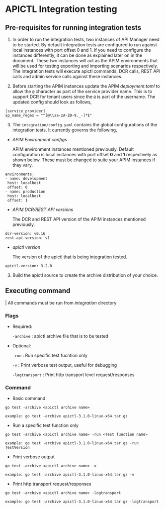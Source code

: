 # APICTL Integration testing

## Pre-requisites for running integration tests
1. In order to run the integration tests, two instances of API Manager need to be started. By default integration tests are configured to run against local instances with port offset 0 and 1. If you need to configure the instances differently, it can be done as explained later on in the document. These two instances will act as the APIM environments that will be used for testing exporting and importing scenarios respectively. The integration tests will execute apictl commands, DCR calls, REST API calls and admin service calls against these instances.

2. Before starting the APIM instances update the APIM *deployment.toml* to allow the `@` character as part of the service provider name. This is to support DCR for tenant users since the `@` is part of the username. The updated config should look as follows,

```
[service_provider]
sp_name_regex = "^[@\\sa-zA-Z0-9._-]*$"
```

3. The `integration/config.yaml` contains the global configurations of the integration tests. It currently governs the following,

- *APIM Environment configs* 

  APIM environment instances mentioned previously. Default configuration is local instances with port offset **0** and **1** respectively as shown below. These must be changed to suite your APIM instances if they vary.

 ```
 environments:
- name: development
  host: localhost
  offset: 0
- name: production
  host: localhost
  offset: 1
```
   
   

- *APIM DCR/REST API versions*

   The DCR and REST API version of the APIM instances mentioned previously.

```
dcr-version: v0.16
rest-api-version: v1
```

- *apictl version*

   The version of the apictl that is being integration tested.

```
apictl-version: 3.2.0
```   


3. Build the apictl source to create the archive distribution of your choice.


## Executing command

| All commands must be run from *integration* directory

### Flags ###

- Required:

   `-archive` :  apictl archive file that is to be tested

- Optional:

   `-run` : Run specific test fucntion only

   `-v` : Print verbose test output, useful for debugging

   `-logtransport` : Print http transport level request/responses



### Command ###

- Basic command

```
go test -archive <apictl archive name>

example: go test -archive apictl-3.1.0-linux-x64.tar.gz

```

- Run a specific test function only

```
go test -archive <apictl archive name> -run <Test function name>

example: go test -archive apictl-3.1.0-linux-x64.tar.gz -run TestVersion
```

- Print verbose output

```
go test -archive <apictl archive name> -v

example: go test -archive apictl-3.1.0-linux-x64.tar.gz -v
```

- Print http transport request/responses

```
go test -archive <apictl archive name> -logtransport

example: go test -archive apictl-3.1.0-linux-x64.tar.gz -logtransport
```